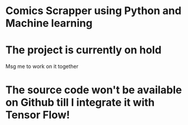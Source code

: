 # Comics Scrapper using Python and Machine learning


# The project is currently on hold

<p>Msg me to work on it together<p>
  
# The source code won't be available on Github till I integrate it with Tensor Flow!
